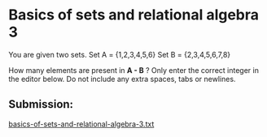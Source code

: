 # Basics of sets and relational algebra 3

You are given two sets.
Set A = {1,2,3,4,5,6}
Set B = {2,3,4,5,6,7,8}

How many elements are present in **A - B** ?
Only enter the correct integer in the editor below. Do not include any extra spaces, tabs or newlines.

## Submission:

[basics-of-sets-and-relational-algebra-3.txt](https://github.com/danipishinin/HackerRank/blob/main/databases/basics-of-sets-and-relational-algebra-3.txt)
